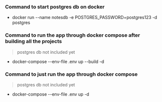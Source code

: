 ### Command to start postgres db on docker

- docker run --name notesdb -e POSTGRES_PASSWORD=postgres123 -d postgres

### Command to run the app through docker compose after building all the projects
> postgres db not included yet
- docker-compose --env-file .env up --build -d

### Command to just run the app through docker compose
> postgres db not included yet
- docker-compose --env-file .env up -d